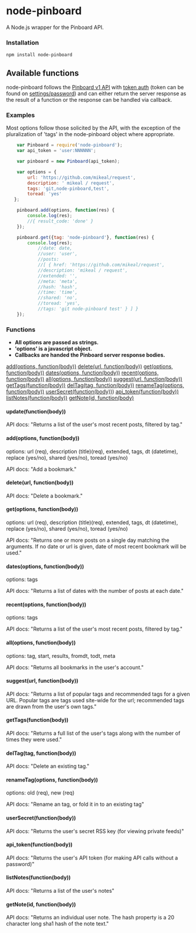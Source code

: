 node-pinboard
=============

A Node.js wrapper for the Pinboard API.

### Installation
	npm install node-pinboard
## Available functions
  node-pinboard follows the [Pinboard v1 API](https://pinboard.in/api/) with [token auth](https://pinboard.in/api/#authentication) (token can be found on [settings/password](https://pinboard.in/settings/password)) and can either return the server response as the result of a function or the response can be handled via callback.

### Examples
  Most options follow those solicited by the API, with the exception of the pluralization of 'tags' in the node-pinboard object where appropriate.

```javascript
	var Pinboard = require('node-pinboard');
	var api_token = 'user:NNNNNN';

	var pinboard = new Pinboard(api_token);

	var options = {
		url: 'https://github.com/mikeal/request',
		description: ' mikeal / request',
		tags: 'git,node-pinboard,test',
		toread: 'yes'
   };

	pinboard.add(options, function(res) {
    	console.log(res);
    	//{ result_code: 'done' }
	});

	pinboard.get({tag: 'node-pinboard'}, function(res) {
		console.log(res);
			//date: date,
  			//user: 'user',
  			//posts:
   			//[ { href: 'https://github.com/mikeal/request',
      		//description: 'mikeal / request',
      		//extended: '',
      		//meta: 'meta',
      		//hash: 'hash',
      		//time: 'time',
      		//shared: 'no',
      		//toread: 'yes',
      		//tags: 'git node-pinboard test' } ] }
	});
```

### Functions ###

- **All options are passed as strings.**
- **'options' is a javascript object.**
- **Callbacks are handed the Pinboard server response bodies.**

[add(options, function(body))](#addoptions-functionbody)
[delete(url, function(body))](#deleteurl-functionbody)
[get(options, function(body))](#getoptions-functionbody)
[dates(options, function(body))](#datesoptions-functionbody)
[recent(options, function(body))](#recentoptions-functionbody)
[all(options, function(body))](#alloptions-functionbody)
[suggest(url, function(body))](#suggesturl-functionbody)
[getTags(function(body))](#getTagsfunctionbody)
[delTag(tag, function(body))](#delTagtag-functionbody)
[renameTag(options, function(body))](#renameTagoptions-functionbody)
[userSecret(function(body))](#userSecretfunctionbody))
[api_token(function(body))](#api_tokenfunctionbody)
[listNotes(function(body))](#listNotesfunctionbody)
[getNote(id, function(body)](#getNoteid-functionbody)

#### update(function(body))

API docs: "Returns a list of the user's most recent posts, filtered by tag."

#### add(options, function(body))

options: url (req), description (title)(req), extended, tags, dt (datetime), replace (yes/no), shared (yes/no), toread (yes/no)

API docs: "Add a bookmark."

#### delete(url, function(body))

API docs: "Delete a bookmark."

#### get(options, function(body))

options: url (req), description (title)(req), extended, tags, dt (datetime), replace (yes/no), shared (yes/no), toread (yes/no)

API docs: "Returns one or more posts on a single day matching the arguments. If no date or url is given, date of most recent bookmark will be used."

#### dates(options, function(body))

options: tags

API docs: "Returns a list of dates with the number of posts at each date."

#### recent(options, function(body))

options: tags

API docs: "Returns a list of the user's most recent posts, filtered by tag."

#### all(options, function(body))

options: tag, start, results, fromdt, todt, meta

API docs: "Returns all bookmarks in the user's account."

#### suggest(url, function(body))

API docs: "Returns a list of popular tags and recommended tags for a given URL. Popular tags are tags used site-wide for the url; recommended tags are drawn from the user's own tags."

#### getTags(function(body))

API docs: "Returns a full list of the user's tags along with the number of times they were used."

#### delTag(tag, function(body))

API docs: "Delete an existing tag."

#### renameTag(options, function(body))

options: old (req), new (req)

API docs: "Rename an tag, or fold it in to an existing tag"

#### userSecret(function(body))

API docs: "Returns the user's secret RSS key (for viewing private feeds)"

#### api_token(function(body))

API docs: "Returns the user's API token (for making API calls without a password)"

#### listNotes(function(body))

API docs: "Returns a list of the user's notes"

#### getNote(id, function(body))

API docs: "Returns an individual user note. The hash property is a 20 character long sha1 hash of the note text."

